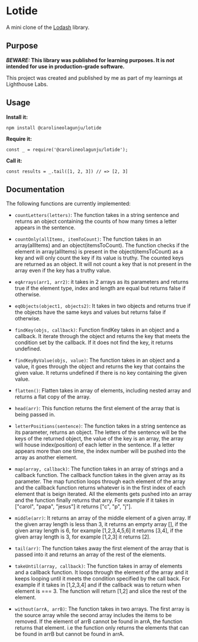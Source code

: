 # Lotide

A mini clone of the [Lodash](https://lodash.com) library.

## Purpose

**_BEWARE:_ This library was published for learning purposes. It is _not_ intended for use in production-grade software.**

This project was created and published by me as part of my learnings at Lighthouse Labs. 

## Usage

**Install it:**

`npm install @carolineolagunju/lotide`

**Require it:**

`const _ = require('@carolineolagunju/lotide');`

**Call it:**

`const results = _.tail([1, 2, 3]) // => [2, 3]`

## Documentation

The following functions are currently implemented:

* `countLetters(letters)`: The function takes in a string sentence and returns an object containing the counts of how many times a letter appears in the sentence.


* `countOnly(allItems, itemToCount)`: The function takes in an array(allItems) and an object(itemsToCount). The function checks if the element in array(allItems) is present in the object(itemsToCount) as a key and will only count the key if its value is truthy. The counted keys are returned as an object. It will not count a key that is not present in the array even if the key has a truthy value.


* `eqArrays(arr1, arr2)`: it takes in 2 arrays as its parameters and returns true if the element type, index and length are equal but returns false if otherwise.


* `eqObjects(object1, objects2)`: It takes in two objects and returns true if the objects have the same keys and values but returns false if otherwise.


* `findKey(objs, callback)`: Function findKey takes in an object and a callback. It iterate through the object and returns the key that meets the condition set by the callback. If it does not find the key, it returns undefined.


* `findKeyByValue(objs, value)`: The function takes in an object and a value, it goes through the object and returns the key that contains the given value. It returns undefined if there is no key containing the given value.


* `flatten()`: Flatten takes in array of elements, including nested array and returns a flat copy of the array.


* `head(arr)`: This function returns the first element of the array that is being passed in.


* `letterPositions(sentence)`: The function takes in a string sentence as its parameter, returns an object. The letters of the sentence will be the keys of the returned object, the value of the key is an array, the array will house index(position) of each letter in the sentence. If a letter appears more than one time, the index number will be pushed into the array as another element.


* `map(array, callback)`: The function takes in an array of strings and a callback function. The callback function takes in the given array as its parameter. The map function loops through each element of the array and the callback function returns whatever is in the first index of each element that is beign iterated. All the elements gets pushed into an array and the function finally returns that arry. For example if it takes in ["carol", "papa", "jesus"] it returns ["c", "p", "j"].


* `middle(arr)`: It returns an array of the middle element of a given array. If the given array length is less than 3, it returns an emprty array [], if the given array length is 6, for example [1,2,3,4,5,6] it returns [3,4], if the given array length is 3, for example [1,2,3] it returns [2].


* `tail(arr)`: The function takes away the first element of the array that is passed into it and returns an array of the rest of the elements.


* `takeUntil(array, callback)`: The function takes in array of elements and a callback function. It loops through the element of the array and it keeps looping until it meets the condition specified by the call back. For example if it takes in [1,2,3,4] and if the callback was to return when element is === 3. The function will return [1,2] and slice the rest of the element.


* `without(arrA, arrB)`: The function takes in two arrays. The first array is the source array while the second array includes the items to be removed. If the element of arrB cannot be found in arrA, the function returns that element. i.e the function only returns the elements that can be found in arrB but cannot be found in arrA. 